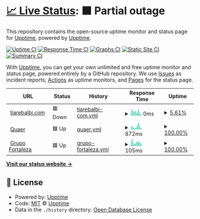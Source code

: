 # [📈 Live Status](https://uptime.tiarebalbi.com): <!--live status--> **🟧 Partial outage**

This repository contains the open-source uptime monitor and status page for [Upptime](https://upptime.js.org), powered by [Upptime](https://github.com/upptime/upptime).

[![Uptime CI](https://github.com/koj-co/upptime/workflows/Uptime%20CI/badge.svg)](https://github.com/koj-co/upptime/actions?query=workflow%3A%22Uptime+CI%22)
[![Response Time CI](https://github.com/koj-co/upptime/workflows/Response%20Time%20CI/badge.svg)](https://github.com/koj-co/upptime/actions?query=workflow%3A%22Response+Time+CI%22)
[![Graphs CI](https://github.com/koj-co/upptime/workflows/Graphs%20CI/badge.svg)](https://github.com/koj-co/upptime/actions?query=workflow%3A%22Graphs+CI%22)
[![Static Site CI](https://github.com/koj-co/upptime/workflows/Static%20Site%20CI/badge.svg)](https://github.com/koj-co/upptime/actions?query=workflow%3A%22Static+Site+CI%22)
[![Summary CI](https://github.com/koj-co/upptime/workflows/Summary%20CI/badge.svg)](https://github.com/koj-co/upptime/actions?query=workflow%3A%22Summary+CI%22)

With [Upptime](https://upptime.js.org), you can get your own unlimited and free uptime monitor and status page, powered entirely by a GitHub repository. We use [Issues](https://github.com/upptime/upptime/issues) as incident reports, [Actions](https://github.com/upptime/upptime/actions) as uptime monitors, and [Pages](https://uptime.tiarebalbi.com) for the status page.

<!--start: status pages-->
<!-- This summary is generated by Upptime (https://github.com/upptime/upptime) -->
<!-- Do not edit this manually, your changes will be overwritten -->
<!-- prettier-ignore -->
| URL | Status | History | Response Time | Uptime |
| --- | ------ | ------- | ------------- | ------ |
| <img alt="" src="https://favicons.githubusercontent.com/www.tiarebalbi.com" height="13"> [tiarebalbi.com](https://www.tiarebalbi.com) | 🟥 Down | [tiarebalbi-com.yml](https://github.com/tiarebalbi/uptime/commits/master/history/tiarebalbi-com.yml) | <details><summary><img alt="Response time graph" src="./graphs/tiarebalbi-com/response-time-week.png" height="20"> 0ms</summary><br><a href="https://uptime.tiarebalbi.com/history/tiarebalbi-com"><img alt="Response time 0" src="https://img.shields.io/endpoint?url=https%3A%2F%2Fraw.githubusercontent.com%2Ftiarebalbi%2Fuptime%2Fmaster%2Fapi%2Ftiarebalbi-com%2Fresponse-time.json"></a><br><a href="https://uptime.tiarebalbi.com/history/tiarebalbi-com"><img alt="24-hour response time 0" src="https://img.shields.io/endpoint?url=https%3A%2F%2Fraw.githubusercontent.com%2Ftiarebalbi%2Fuptime%2Fmaster%2Fapi%2Ftiarebalbi-com%2Fresponse-time-day.json"></a><br><a href="https://uptime.tiarebalbi.com/history/tiarebalbi-com"><img alt="7-day response time 0" src="https://img.shields.io/endpoint?url=https%3A%2F%2Fraw.githubusercontent.com%2Ftiarebalbi%2Fuptime%2Fmaster%2Fapi%2Ftiarebalbi-com%2Fresponse-time-week.json"></a><br><a href="https://uptime.tiarebalbi.com/history/tiarebalbi-com"><img alt="30-day response time 0" src="https://img.shields.io/endpoint?url=https%3A%2F%2Fraw.githubusercontent.com%2Ftiarebalbi%2Fuptime%2Fmaster%2Fapi%2Ftiarebalbi-com%2Fresponse-time-month.json"></a><br><a href="https://uptime.tiarebalbi.com/history/tiarebalbi-com"><img alt="1-year response time 0" src="https://img.shields.io/endpoint?url=https%3A%2F%2Fraw.githubusercontent.com%2Ftiarebalbi%2Fuptime%2Fmaster%2Fapi%2Ftiarebalbi-com%2Fresponse-time-year.json"></a></details> | <details><summary><a href="https://uptime.tiarebalbi.com/history/tiarebalbi-com">5.61%</a></summary><a href="https://uptime.tiarebalbi.com/history/tiarebalbi-com"><img alt="All-time uptime 5.61%" src="https://img.shields.io/endpoint?url=https%3A%2F%2Fraw.githubusercontent.com%2Ftiarebalbi%2Fuptime%2Fmaster%2Fapi%2Ftiarebalbi-com%2Fuptime.json"></a><br><a href="https://uptime.tiarebalbi.com/history/tiarebalbi-com"><img alt="24-hour uptime 5.61%" src="https://img.shields.io/endpoint?url=https%3A%2F%2Fraw.githubusercontent.com%2Ftiarebalbi%2Fuptime%2Fmaster%2Fapi%2Ftiarebalbi-com%2Fuptime-day.json"></a><br><a href="https://uptime.tiarebalbi.com/history/tiarebalbi-com"><img alt="7-day uptime 5.61%" src="https://img.shields.io/endpoint?url=https%3A%2F%2Fraw.githubusercontent.com%2Ftiarebalbi%2Fuptime%2Fmaster%2Fapi%2Ftiarebalbi-com%2Fuptime-week.json"></a><br><a href="https://uptime.tiarebalbi.com/history/tiarebalbi-com"><img alt="30-day uptime 5.61%" src="https://img.shields.io/endpoint?url=https%3A%2F%2Fraw.githubusercontent.com%2Ftiarebalbi%2Fuptime%2Fmaster%2Fapi%2Ftiarebalbi-com%2Fuptime-month.json"></a><br><a href="https://uptime.tiarebalbi.com/history/tiarebalbi-com"><img alt="1-year uptime 5.61%" src="https://img.shields.io/endpoint?url=https%3A%2F%2Fraw.githubusercontent.com%2Ftiarebalbi%2Fuptime%2Fmaster%2Fapi%2Ftiarebalbi-com%2Fuptime-year.json"></a></details>
| <img alt="" src="https://favicons.githubusercontent.com/quaer.cloud" height="13"> [Quaer](https://quaer.cloud) | 🟩 Up | [quaer.yml](https://github.com/tiarebalbi/uptime/commits/master/history/quaer.yml) | <details><summary><img alt="Response time graph" src="./graphs/quaer/response-time-week.png" height="20"> 872ms</summary><br><a href="https://uptime.tiarebalbi.com/history/quaer"><img alt="Response time 872" src="https://img.shields.io/endpoint?url=https%3A%2F%2Fraw.githubusercontent.com%2Ftiarebalbi%2Fuptime%2Fmaster%2Fapi%2Fquaer%2Fresponse-time.json"></a><br><a href="https://uptime.tiarebalbi.com/history/quaer"><img alt="24-hour response time 872" src="https://img.shields.io/endpoint?url=https%3A%2F%2Fraw.githubusercontent.com%2Ftiarebalbi%2Fuptime%2Fmaster%2Fapi%2Fquaer%2Fresponse-time-day.json"></a><br><a href="https://uptime.tiarebalbi.com/history/quaer"><img alt="7-day response time 872" src="https://img.shields.io/endpoint?url=https%3A%2F%2Fraw.githubusercontent.com%2Ftiarebalbi%2Fuptime%2Fmaster%2Fapi%2Fquaer%2Fresponse-time-week.json"></a><br><a href="https://uptime.tiarebalbi.com/history/quaer"><img alt="30-day response time 872" src="https://img.shields.io/endpoint?url=https%3A%2F%2Fraw.githubusercontent.com%2Ftiarebalbi%2Fuptime%2Fmaster%2Fapi%2Fquaer%2Fresponse-time-month.json"></a><br><a href="https://uptime.tiarebalbi.com/history/quaer"><img alt="1-year response time 872" src="https://img.shields.io/endpoint?url=https%3A%2F%2Fraw.githubusercontent.com%2Ftiarebalbi%2Fuptime%2Fmaster%2Fapi%2Fquaer%2Fresponse-time-year.json"></a></details> | <details><summary><a href="https://uptime.tiarebalbi.com/history/quaer">100.00%</a></summary><a href="https://uptime.tiarebalbi.com/history/quaer"><img alt="All-time uptime 100.00%" src="https://img.shields.io/endpoint?url=https%3A%2F%2Fraw.githubusercontent.com%2Ftiarebalbi%2Fuptime%2Fmaster%2Fapi%2Fquaer%2Fuptime.json"></a><br><a href="https://uptime.tiarebalbi.com/history/quaer"><img alt="24-hour uptime 100.00%" src="https://img.shields.io/endpoint?url=https%3A%2F%2Fraw.githubusercontent.com%2Ftiarebalbi%2Fuptime%2Fmaster%2Fapi%2Fquaer%2Fuptime-day.json"></a><br><a href="https://uptime.tiarebalbi.com/history/quaer"><img alt="7-day uptime 100.00%" src="https://img.shields.io/endpoint?url=https%3A%2F%2Fraw.githubusercontent.com%2Ftiarebalbi%2Fuptime%2Fmaster%2Fapi%2Fquaer%2Fuptime-week.json"></a><br><a href="https://uptime.tiarebalbi.com/history/quaer"><img alt="30-day uptime 100.00%" src="https://img.shields.io/endpoint?url=https%3A%2F%2Fraw.githubusercontent.com%2Ftiarebalbi%2Fuptime%2Fmaster%2Fapi%2Fquaer%2Fuptime-month.json"></a><br><a href="https://uptime.tiarebalbi.com/history/quaer"><img alt="1-year uptime 100.00%" src="https://img.shields.io/endpoint?url=https%3A%2F%2Fraw.githubusercontent.com%2Ftiarebalbi%2Fuptime%2Fmaster%2Fapi%2Fquaer%2Fuptime-year.json"></a></details>
| <img alt="" src="https://favicons.githubusercontent.com/grupofortalezaserv.com" height="13"> [Grupo Fortaleza](https://grupofortalezaserv.com) | 🟩 Up | [grupo-fortaleza.yml](https://github.com/tiarebalbi/uptime/commits/master/history/grupo-fortaleza.yml) | <details><summary><img alt="Response time graph" src="./graphs/grupo-fortaleza/response-time-week.png" height="20"> 105ms</summary><br><a href="https://uptime.tiarebalbi.com/history/grupo-fortaleza"><img alt="Response time 105" src="https://img.shields.io/endpoint?url=https%3A%2F%2Fraw.githubusercontent.com%2Ftiarebalbi%2Fuptime%2Fmaster%2Fapi%2Fgrupo-fortaleza%2Fresponse-time.json"></a><br><a href="https://uptime.tiarebalbi.com/history/grupo-fortaleza"><img alt="24-hour response time 105" src="https://img.shields.io/endpoint?url=https%3A%2F%2Fraw.githubusercontent.com%2Ftiarebalbi%2Fuptime%2Fmaster%2Fapi%2Fgrupo-fortaleza%2Fresponse-time-day.json"></a><br><a href="https://uptime.tiarebalbi.com/history/grupo-fortaleza"><img alt="7-day response time 105" src="https://img.shields.io/endpoint?url=https%3A%2F%2Fraw.githubusercontent.com%2Ftiarebalbi%2Fuptime%2Fmaster%2Fapi%2Fgrupo-fortaleza%2Fresponse-time-week.json"></a><br><a href="https://uptime.tiarebalbi.com/history/grupo-fortaleza"><img alt="30-day response time 105" src="https://img.shields.io/endpoint?url=https%3A%2F%2Fraw.githubusercontent.com%2Ftiarebalbi%2Fuptime%2Fmaster%2Fapi%2Fgrupo-fortaleza%2Fresponse-time-month.json"></a><br><a href="https://uptime.tiarebalbi.com/history/grupo-fortaleza"><img alt="1-year response time 105" src="https://img.shields.io/endpoint?url=https%3A%2F%2Fraw.githubusercontent.com%2Ftiarebalbi%2Fuptime%2Fmaster%2Fapi%2Fgrupo-fortaleza%2Fresponse-time-year.json"></a></details> | <details><summary><a href="https://uptime.tiarebalbi.com/history/grupo-fortaleza">100.00%</a></summary><a href="https://uptime.tiarebalbi.com/history/grupo-fortaleza"><img alt="All-time uptime 100.00%" src="https://img.shields.io/endpoint?url=https%3A%2F%2Fraw.githubusercontent.com%2Ftiarebalbi%2Fuptime%2Fmaster%2Fapi%2Fgrupo-fortaleza%2Fuptime.json"></a><br><a href="https://uptime.tiarebalbi.com/history/grupo-fortaleza"><img alt="24-hour uptime 100.00%" src="https://img.shields.io/endpoint?url=https%3A%2F%2Fraw.githubusercontent.com%2Ftiarebalbi%2Fuptime%2Fmaster%2Fapi%2Fgrupo-fortaleza%2Fuptime-day.json"></a><br><a href="https://uptime.tiarebalbi.com/history/grupo-fortaleza"><img alt="7-day uptime 100.00%" src="https://img.shields.io/endpoint?url=https%3A%2F%2Fraw.githubusercontent.com%2Ftiarebalbi%2Fuptime%2Fmaster%2Fapi%2Fgrupo-fortaleza%2Fuptime-week.json"></a><br><a href="https://uptime.tiarebalbi.com/history/grupo-fortaleza"><img alt="30-day uptime 100.00%" src="https://img.shields.io/endpoint?url=https%3A%2F%2Fraw.githubusercontent.com%2Ftiarebalbi%2Fuptime%2Fmaster%2Fapi%2Fgrupo-fortaleza%2Fuptime-month.json"></a><br><a href="https://uptime.tiarebalbi.com/history/grupo-fortaleza"><img alt="1-year uptime 100.00%" src="https://img.shields.io/endpoint?url=https%3A%2F%2Fraw.githubusercontent.com%2Ftiarebalbi%2Fuptime%2Fmaster%2Fapi%2Fgrupo-fortaleza%2Fuptime-year.json"></a></details>

<!--end: status pages-->

[**Visit our status website →**](https://uptime.tiarebalbi.com)

## 📄 License

- Powered by: [Upptime](https://github.com/upptime/upptime)
- Code: [MIT](./LICENSE) © [Upptime](https://upptime.js.org)
- Data in the `./history` directory: [Open Database License](https://opendatacommons.org/licenses/odbl/1-0/)
